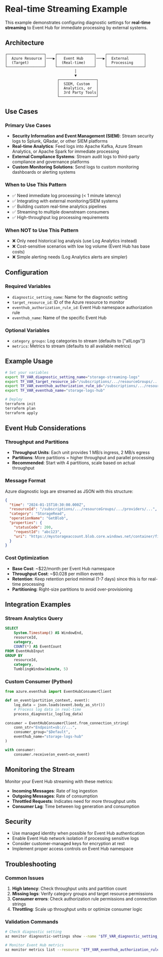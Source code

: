 # Real-time Streaming Example

This example demonstrates configuring diagnostic settings for **real-time streaming** to Event Hub for immediate processing by external systems.

## Architecture

```
┌─────────────────┐    ┌─────────────────┐    ┌─────────────────┐
│  Azure Resource │───▶│   Event Hub     │───▶│  External       │
│  (Target)       │    │  (Real-time)    │    │  Processing     │
└─────────────────┘    └─────────────────┘    └─────────────────┘
                                │
                                ▼
                        ┌─────────────────┐
                        │  SIEM, Custom   │
                        │  Analytics, or  │
                        │  3rd Party Tools│
                        └─────────────────┘
```

## Use Cases

### Primary Use Cases
- **Security Information and Event Management (SIEM)**: Stream security logs to Splunk, QRadar, or other SIEM platforms
- **Real-time Analytics**: Feed logs into Apache Kafka, Azure Stream Analytics, or Apache Spark for immediate processing
- **External Compliance Systems**: Stream audit logs to third-party compliance and governance platforms
- **Custom Monitoring Solutions**: Send logs to custom monitoring dashboards or alerting systems

### When to Use This Pattern
- ✅ Need immediate log processing (< 1 minute latency)
- ✅ Integrating with external monitoring/SIEM systems
- ✅ Building custom real-time analytics pipelines
- ✅ Streaming to multiple downstream consumers
- ✅ High-throughput log processing requirements

### When NOT to Use This Pattern
- ❌ Only need historical log analysis (use Log Analytics instead)
- ❌ Cost-sensitive scenarios with low log volume (Event Hub has base costs)
- ❌ Simple alerting needs (Log Analytics alerts are simpler)

## Configuration

### Required Variables
- `diagnostic_setting_name`: Name for the diagnostic setting
- `target_resource_id`: ID of the Azure resource to monitor
- `eventhub_authorization_rule_id`: Event Hub namespace authorization rule
- `eventhub_name`: Name of the specific Event Hub

### Optional Variables
- `category_groups`: Log categories to stream (defaults to ["allLogs"])
- `metrics`: Metrics to stream (defaults to all available metrics)

## Example Usage

```bash
# Set your variables
export TF_VAR_diagnostic_setting_name="storage-streaming-logs"
export TF_VAR_target_resource_id="/subscriptions/.../resourceGroups/.../providers/Microsoft.Storage/storageAccounts/mystorageaccount"
export TF_VAR_eventhub_authorization_rule_id="/subscriptions/.../resourceGroups/.../providers/Microsoft.EventHub/namespaces/myeventhubns/authorizationRules/RootManageSharedAccessKey"
export TF_VAR_eventhub_name="storage-logs-hub"

# Deploy
terraform init
terraform plan
terraform apply
```

## Event Hub Considerations

### Throughput and Partitions
- **Throughput Units**: Each unit provides 1 MB/s ingress, 2 MB/s egress
- **Partitions**: More partitions = higher throughput and parallel processing
- **Recommended**: Start with 4 partitions, scale based on actual throughput

### Message Format
Azure diagnostic logs are streamed as JSON with this structure:
```json
{
  "time": "2024-01-15T10:30:00.000Z",
  "resourceId": "/subscriptions/.../resourceGroups/.../providers/...",
  "category": "StorageRead",
  "operationName": "GetBlob",
  "properties": {
    "statusCode": 200,
    "requestId": "abc123",
    "uri": "https://mystorageaccount.blob.core.windows.net/container/file.txt"
  }
}
```

### Cost Optimization
- **Base Cost**: ~$22/month per Event Hub namespace
- **Throughput Cost**: ~$0.028 per million events
- **Retention**: Keep retention period minimal (1-7 days) since this is for real-time processing
- **Partitioning**: Right-size partitions to avoid over-provisioning

## Integration Examples

### Stream Analytics Query
```sql
SELECT 
    System.Timestamp() AS WindowEnd,
    resourceId,
    category,
    COUNT(*) AS EventCount
FROM EventHubInput
GROUP BY 
    resourceId, 
    category,
    TumblingWindow(minute, 5)
```

### Custom Consumer (Python)
```python
from azure.eventhub import EventHubConsumerClient

def on_event(partition_context, event):
    log_data = json.loads(event.body_as_str())
    # Process log data in real-time
    process_diagnostic_log(log_data)
    
consumer = EventHubConsumerClient.from_connection_string(
    conn_str="Endpoint=sb://...",
    consumer_group="$Default",
    eventhub_name="storage-logs-hub"
)

with consumer:
    consumer.receive(on_event=on_event)
```

## Monitoring the Stream

Monitor your Event Hub streaming with these metrics:
- **Incoming Messages**: Rate of log ingestion
- **Outgoing Messages**: Rate of consumption
- **Throttled Requests**: Indicates need for more throughput units
- **Consumer Lag**: Time between log generation and consumption

## Security

- Use managed identity when possible for Event Hub authentication
- Enable Event Hub network isolation if processing sensitive logs
- Consider customer-managed keys for encryption at rest
- Implement proper access controls on Event Hub namespace

## Troubleshooting

### Common Issues
1. **High latency**: Check throughput units and partition count
2. **Missing logs**: Verify category groups and target resource permissions
3. **Consumer errors**: Check authorization rule permissions and connection strings
4. **Throttling**: Scale up throughput units or optimize consumer logic

### Validation Commands
```bash
# Check diagnostic setting
az monitor diagnostic-settings show --name "$TF_VAR_diagnostic_setting_name" --resource "$TF_VAR_target_resource_id"

# Monitor Event Hub metrics
az monitor metrics list --resource "$TF_VAR_eventhub_authorization_rule_id" --metric "IncomingMessages"
```
